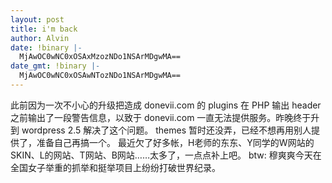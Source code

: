 ```yaml
---
layout: post
title: i'm back
author: Alvin
date: !binary |-
  MjAwOC0wNC0xOSAxMzozNDo1NSArMDgwMA==
date_gmt: !binary |-
  MjAwOC0wNC0xOSAwNTozNDo1NSArMDgwMA==
---
```

此前因为一次不小心的升级把造成 donevii.com 的 plugins 在 PHP 输出 header 之前输出了一段警告信息，以致于 donevii.com 一直无法提供服务。昨晚终于升到 wordpress 2.5 解决了这个问题。
themes 暂时还没弄，已经不想再用别人提供了，准备自己再搞一个。
最近欠了好多帐，H老师的东东、Y同学的W网站的SKIN、L的网站、T网站、B网站&#8230;&#8230;太多了，一点点补上吧。
btw: 穆爽爽今天在全国女子举重的抓举和挺举项目上纷纷打破世界纪录。

